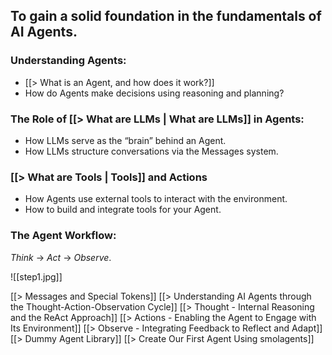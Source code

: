 ## To gain a solid foundation in the fundamentals of AI Agents.

### Understanding Agents:
- [[> What is an Agent, and how does it work?]]
- How do Agents make decisions using reasoning and planning?

### The Role of [[> What are LLMs | What are LLMs]] in Agents:
- How LLMs serve as the “brain” behind an Agent.
- How LLMs structure conversations via the Messages system.

### [[> What are Tools | Tools]] and Actions
- How Agents use external tools to interact with the environment.
- How to build and integrate tools for your Agent.

### **The Agent Workflow:**
_Think_ → _Act_ → _Observe_.

![[step1.jpg]]

[[> Messages and Special Tokens]]
[[> Understanding AI Agents through the Thought-Action-Observation Cycle]]
[[> Thought - Internal Reasoning and the ReAct Approach]]
[[> Actions - Enabling the Agent to Engage with Its Environment]]
[[> Observe - Integrating Feedback to Reflect and Adapt]]
[[> Dummy Agent Library]]
[[> Create Our First Agent Using smolagents]]




